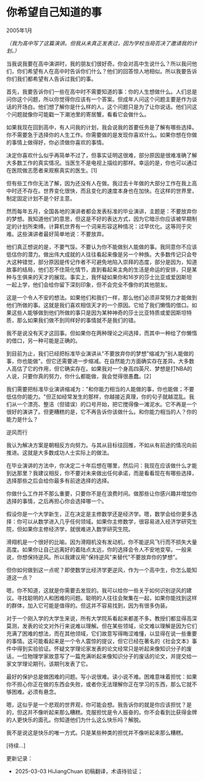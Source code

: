 



# 你希望自己知道的事

2005年1月

*（我为高中写了这篇演讲。但我从未真正发表过，因为学校当局否决了邀请我的计划。）*

当我说我要在高中演讲时，我的朋友们很好奇。你会对高中生说什么？所以我问他们，你们希望有人在高中时告诉你们什么？他们的回答惊人地相似。所以我要告诉你们我们都希望有人告诉过我们的事。

首先，我要告诉你们一些在高中时不需要知道的事：你的人生想做什么。人们总是问你这个问题，所以你觉得你应该有一个答案。但成年人问这个问题主要是作为谈话的开场白。他们想了解你是什么样的人，这个问题只是为了让你说话。他们问这个问题就像你可能戳一下潮池里的寄居蟹，看看它会做什么。

如果我现在回到高中，有人问我的计划，我会说我的首要任务是了解有哪些选择。你不需要急于选择你的人生工作。你需要做的是发现你喜欢什么。如果你想在你做的事情上做得好，你必须做你喜欢的事情。

决定你喜欢什么似乎再简单不过了，但事实证明这很难，部分原因是很难准确了解大多数工作的真实情况。当医生不是电视上描绘的那样。幸运的是，你也可以通过在医院做志愿者来观察真实的医生。[1]

但有些工作你无法了解，因为还没有人在做。我过去十年做的大部分工作在我上高中时还不存在。世界变化很快，而且变化的速度本身也在加快。在这样的世界里，制定固定计划不是个好主意。

然而每年五月，全国各地的演讲者都会发表标准的毕业演讲，主题是：不要放弃你的梦想。我知道他们的意思，但这是不好的表达方式，因为它暗示你应该被早期制定的计划所束缚。计算机世界有一个词来形容这种情况：过早优化。这等同于灾难。这些演讲者最好简单地说：不要放弃。

他们真正想说的是，不要气馁。不要认为你不能做别人能做的事。我同意你不应该低估你的潜力。做出伟大成就的人往往看起来像是另一个种族。大多数传记只会夸大这种错觉，部分原因是传记作者不可避免地陷入崇拜的态度，部分是因为，知道故事的结局，他们忍不住简化情节，直到看起来主角的生活是命运的安排，只是某种与生俱来的天才的展现。事实上，我怀疑如果你和16岁的莎士比亚或爱因斯坦一起上学，他们会给你留下深刻印象，但不会完全不像你的其他朋友。

这是一个令人不安的想法。如果他们和我们一样，那么他们必须非常努力才能做到他们所做的事。这就是我们喜欢相信天才的一个原因。它给了我们懒惰的借口。如果这些人能够做到他们所做的事只是因为某种神奇的莎士比亚特质或爱因斯坦特质，那么如果我们做不到同样好的事情就不是我们的错。

我不是说没有天才这回事。但如果你在两种理论之间选择，而其中一种给了你懒惰的借口，另一种可能是正确的。

到目前为止，我们已经把标准毕业演讲从"不要放弃你的梦想"缩减为"别人能做的事，你也能做"。但它还需要进一步缩减。在自然能力方面确实存在差异。大多数人高估了它的作用，但它确实存在。如果我对一个身高四英尺、梦想是打NBA的人说，只要你真的努力，你什么都能做，我会觉得很愚蠢。[2]

我们需要把标准毕业演讲缩减为："和你能力相当的人能做的事，你也能做；不要低估你的能力。"但正如经常发生的那样，你越接近真理，你的句子就越混乱。我们从一个漂亮、整洁（但错误）的口号开始，把它搅得像一滩泥水。它不再是一个很好的演讲了。但更糟糕的是，它不再告诉你该做什么。和你能力相当的人？你的能力是什么？

逆风而行

我认为解决方案是朝相反方向努力。与其从目标往回推，不如从有前途的情况向前推进。这就是大多数成功人士实际上的做法。

在毕业演讲的方法中，你决定二十年后想在哪里，然后问：我现在应该做什么才能到达那里？我建议相反，你不要对未来做出任何承诺，而是看看现在有哪些选择，选择那些之后会给你最多有前途选择的选择。

你做什么工作并不那么重要，只要你不是在浪费时间。做那些让你感兴趣并增加你选择的事情，之后再担心你会选择哪一个。

假设你是一个大学新生，正在决定是主修数学还是经济学。嗯，数学会给你更多选择：你可以从数学进入几乎任何领域。如果你主修数学，很容易进入经济学研究生院，但如果你主修经济学，就很难进入数学研究生院。

滑翔机是一个很好的比喻。因为滑翔机没有发动机，你不能逆风飞行而不损失大量高度。如果你让自己远离好的着陆点太远，你的选择会令人不安地变窄。一般来说，你想保持逆风。所以我建议用"保持逆风"来替代"不要放弃你的梦想"。

但你如何做到这一点呢？即使数学比经济学更逆风，作为一个高中生，你怎么能知道这一点？

嗯，你不知道，这就是你需要去发现的。我可以给你一些关于如何识别逆风的建议。寻找聪明的人和困难的问题。聪明的人往往会聚集在一起，如果你能找到这样的群体，加入它可能是值得的。但这并不容易找到，因为有很多伪装。

对于一个刚入学的大学生来说，所有大学院系看起来都差不多。教授们都显得高深莫测，发表的论文对外行来说难以理解。但在某些领域，论文难以理解是因为它们充满了困难的想法，而在其他领域，它们故意写得晦涩难懂，以显得在说一些重要的事情。这可能看起来是一个令人震惊的提议，但它已经在著名的《社会文本》事件中得到实验验证。怀疑文学理论家发表的论文经常只是听起来像知识分子的废话，一位物理学家故意写了一篇充满听起来像知识分子的废话的论文，并提交给一家文学理论期刊，该期刊发表了它。

最好的保护总是做困难的问题。写小说很难。读小说不难。困难意味着担忧：如果你不担心你正在做的东西会失败，或者你无法理解你正在学习的东西，那么它就不够困难。必须有悬念。

嗯，这似乎是一个悲观的世界观，你可能会想。我告诉你的就是你应该担忧？是的，但这并不像听起来那么糟糕。克服担忧是令人振奋的。你不会看到比获得金牌的人更快乐的面孔。你知道他们为什么这么快乐吗？解脱。

我不是说这是快乐的唯一方式。只是某些种类的担忧并不像听起来那么糟糕。

[待续...]


更新记录：
- 2025-03-03 HiJiangChuan 初稿翻译，术语待验证；
